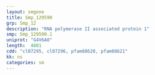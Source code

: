 ```yaml
---
layout: smgene
title: Smp_129590
grp: Smp_12
description: "RNA polymerase II associated protein 1"
smp: Smp_129590.1
uniprot: "G4V6A0"
length:  4881
cdd: "cl07295, cl07296, pfam08620, pfam08621"
kk: ns
categories: sm
---
```


